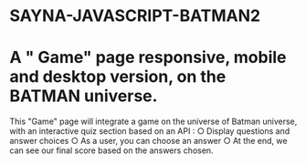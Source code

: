 # SAYNA-JAVASCRIPT-BATMAN2
# A " Game" page  responsive, mobile and desktop version, on the BATMAN universe.
This "Game" page will integrate a game on the universe of Batman universe, with an interactive quiz section based on an API :
   ○ Display questions and answer choices
   ○ As a user, you can choose an answer 
   ○ At the end, we can see our final score based on the answers chosen.
